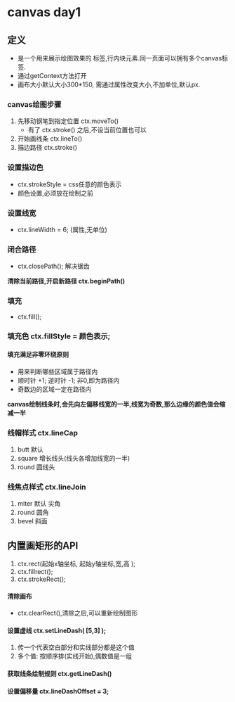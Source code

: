 # canvas day1

## 定义

* 是一个用来展示绘图效果的 标签,行内块元素.同一页面可以拥有多个canvas标签.
* 通过getContext方法打开
* 画布大小默认大小300\*150, 需通过属性改变大小,不加单位,默认px.

### canvas绘图步骤

1. 先移动钢笔到指定位置 ctx.moveTo\(\)
   * 有了 ctx.stroke\(\) 之后,不设当前位置也可以
2. 开始画线条 ctx.lineTo\(\)
3. 描边路径 ctx.stroke\(\)

### 设置描边色

* ctx.strokeStyle = css任意的颜色表示
* 颜色设置,必须放在绘制之前

### 设置线宽

* ctx.lineWidth = 6; \(属性,无单位\)

### 闭合路径

* ctx.closePath\(\); 解决锯齿

 **清除当前路径,开启新路径 ctx.beginPath\(\)** 

### 填充

* ctx.fill\(\);

### 填充色 ctx.fillStyle = 颜色表示;

#### 填充满足非零环绕原则

* 用来判断哪些区域属于路径内
* 顺时针 +1; 逆时针 -1; 非0,即为路径内
* 奇数边的区域一定在路径内

 **canvas绘制线条时,会先向左偏移线宽的一半,线宽为奇数,那么边缘的颜色值会缩减一半** 

### 线帽样式 ctx.lineCap

1. butt 默认
2. square 增长线头\(线头各增加线宽的一半\)
3. round 圆线头

### 线焦点样式 ctx.lineJoin

1. miter 默认 尖角
2. round 圆角
3. bevel 斜面

## 内置画矩形的API

1. ctx.rect\(起始x轴坐标, 起始y轴坐标,宽,高 \);
2. ctx.fillrect\(\);
3. ctx.strokeRect\(\);

#### 清除画布

* ctx.clearRect\(\),清除之后,可以重新绘制图形

#### 设置虚线 ctx.setLineDash\( \[5,3\] \);

1. 传一个代表空白部分和实线部分都是这个值
2. 多个值: 按顺序排\(实线开始\),偶数值是一组

#### 获取线条绘制规则 ctx.getLineDash\(\)

#### 设置偏移量 ctx.lineDashOffset = 3;

